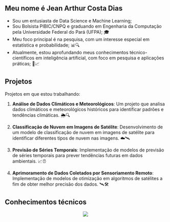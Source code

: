 ## Meu nome é Jean Arthur Costa Dias

- Sou um entusiasta de Data Science e Machine Learning; 
- Sou Bolsista PIBIC/CNPQ e graduando em Engenharia da Computação pela Universidade Federal do Pará (UFPA); 🎓
- Meu foco principal é na pesquisa, com um interesse especial em estatística e probabilidade; 📊🔍
- Atualmente, estou aprofundando meus conhecimentos técnico-científicos em inteligência artificial, com foco em pesquisa e aplicações práticas; 🧠📈


## Projetos

Projetos em que estou trabalhando:

1. **Análise de Dados Climáticos e Meteorológicos**: Um projeto que analisa dados climáticos e meteorológicos históricos para identificar padrões e tendências climáticas. 🌦️🔍
   
2. **Classificação de Nuvem em Imagens de Satélite**: Desenvolvimento de um modelo de classificação de nuvem em imagens de satélite para identificar diferentes tipos de nuvem nas imagens. ☁️🛰️

3. **Previsão de Séries Temporais**: Implementação de modelos de previsão de séries temporais para prever tendências futuras em dados ambientais. 📈⏰

4. **Aprimoramento de Dados Coletados por Sensoriamento Remoto**: Implementação de modelos de otimização em algoritmos de satélites a fim de obter melhor precisão dos dados. 🛰️🛠️

## Conhecimentos técnicos

<p align="center">
  <a href="https://skillicons.dev">
    <img src="https://skillicons.dev/icons?i=linux,mysql,sqlite,r,py,pytorch,tensorflow,fastapi,flask,gcp,vscode,opencv,latex" />
  </a>
</p>
